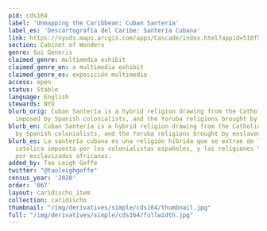 ```yaml
---
pid: cds164
label: 'Unmapping the Caribbean: Cuban Santería'
label_es: 'Descartografía del Caribe: Santería Cubana'
link: https://nyuds.maps.arcgis.com/apps/Cascade/index.html?appid=510f57634a2940e0abaca2be46207384
section: Cabinet of Wonders
genre: Sui Generis
claimed_genre: multimedia exhibit
claimed_genre_en: a multimedia exhibit
claimed_genre_es: exposición multimedia
access: open
status: Stable
language: English
stewards: NYU
blurb_orig: Cuban Santería is a hybrid religion drawing from the Catholic doctrine
  imposed by Spanish colonialists, and the Yoruba religions brought by enslaved Africans.
blurb_en: Cuban Santería is a hybrid religion drawing from the Catholic doctrine imposed
  by Spanish colonialists, and the Yoruba religions brought by enslaved Africans.
blurb_es: La santería cubana es una religión híbrida que se extrae de la doctrina
  católica impuesta por los colonialistas españoles, y las religiones Yoruba traídas
  por esclavizados africanos.
added_by: Tao Leigh Goffe
twitter: "@taoleighgoffe"
census_year: '2020'
order: '067'
layout: caridischo_item
collection: caridischo
thumbnail: "/img/derivatives/simple/cds164/thumbnail.jpg"
full: "/img/derivatives/simple/cds164/fullwidth.jpg"
---
```

